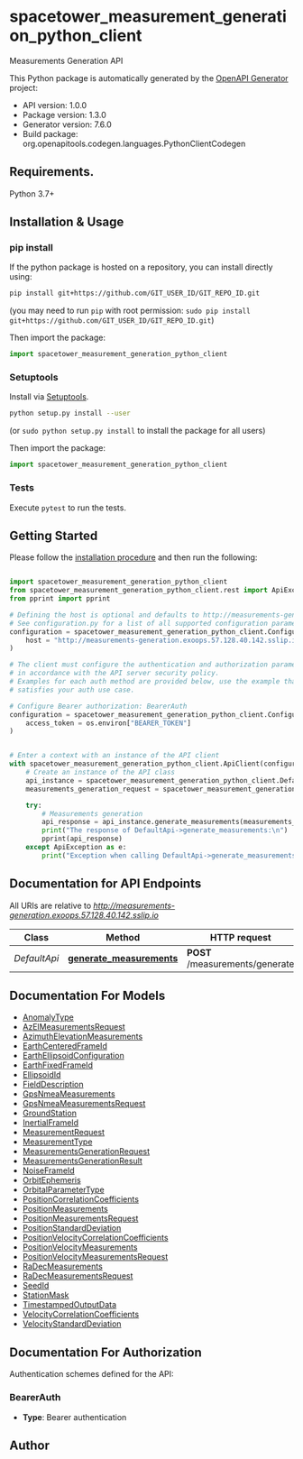 # spacetower_measurement_generation_python_client
Measurements Generation API

This Python package is automatically generated by the [OpenAPI Generator](https://openapi-generator.tech) project:

- API version: 1.0.0
- Package version: 1.3.0
- Generator version: 7.6.0
- Build package: org.openapitools.codegen.languages.PythonClientCodegen

## Requirements.

Python 3.7+

## Installation & Usage
### pip install

If the python package is hosted on a repository, you can install directly using:

```sh
pip install git+https://github.com/GIT_USER_ID/GIT_REPO_ID.git
```
(you may need to run `pip` with root permission: `sudo pip install git+https://github.com/GIT_USER_ID/GIT_REPO_ID.git`)

Then import the package:
```python
import spacetower_measurement_generation_python_client
```

### Setuptools

Install via [Setuptools](http://pypi.python.org/pypi/setuptools).

```sh
python setup.py install --user
```
(or `sudo python setup.py install` to install the package for all users)

Then import the package:
```python
import spacetower_measurement_generation_python_client
```

### Tests

Execute `pytest` to run the tests.

## Getting Started

Please follow the [installation procedure](#installation--usage) and then run the following:

```python

import spacetower_measurement_generation_python_client
from spacetower_measurement_generation_python_client.rest import ApiException
from pprint import pprint

# Defining the host is optional and defaults to http://measurements-generation.exoops.57.128.40.142.sslip.io
# See configuration.py for a list of all supported configuration parameters.
configuration = spacetower_measurement_generation_python_client.Configuration(
    host = "http://measurements-generation.exoops.57.128.40.142.sslip.io"
)

# The client must configure the authentication and authorization parameters
# in accordance with the API server security policy.
# Examples for each auth method are provided below, use the example that
# satisfies your auth use case.

# Configure Bearer authorization: BearerAuth
configuration = spacetower_measurement_generation_python_client.Configuration(
    access_token = os.environ["BEARER_TOKEN"]
)


# Enter a context with an instance of the API client
with spacetower_measurement_generation_python_client.ApiClient(configuration) as api_client:
    # Create an instance of the API class
    api_instance = spacetower_measurement_generation_python_client.DefaultApi(api_client)
    measurements_generation_request = spacetower_measurement_generation_python_client.MeasurementsGenerationRequest() # MeasurementsGenerationRequest |  (optional)

    try:
        # Measurements generation
        api_response = api_instance.generate_measurements(measurements_generation_request=measurements_generation_request)
        print("The response of DefaultApi->generate_measurements:\n")
        pprint(api_response)
    except ApiException as e:
        print("Exception when calling DefaultApi->generate_measurements: %s\n" % e)

```

## Documentation for API Endpoints

All URIs are relative to *http://measurements-generation.exoops.57.128.40.142.sslip.io*

Class | Method | HTTP request | Description
------------ | ------------- | ------------- | -------------
*DefaultApi* | [**generate_measurements**](docs/DefaultApi.md#generate_measurements) | **POST** /measurements/generate | Measurements generation


## Documentation For Models

 - [AnomalyType](docs/AnomalyType.md)
 - [AzElMeasurementsRequest](docs/AzElMeasurementsRequest.md)
 - [AzimuthElevationMeasurements](docs/AzimuthElevationMeasurements.md)
 - [EarthCenteredFrameId](docs/EarthCenteredFrameId.md)
 - [EarthEllipsoidConfiguration](docs/EarthEllipsoidConfiguration.md)
 - [EarthFixedFrameId](docs/EarthFixedFrameId.md)
 - [EllipsoidId](docs/EllipsoidId.md)
 - [FieldDescription](docs/FieldDescription.md)
 - [GpsNmeaMeasurements](docs/GpsNmeaMeasurements.md)
 - [GpsNmeaMeasurementsRequest](docs/GpsNmeaMeasurementsRequest.md)
 - [GroundStation](docs/GroundStation.md)
 - [InertialFrameId](docs/InertialFrameId.md)
 - [MeasurementRequest](docs/MeasurementRequest.md)
 - [MeasurementType](docs/MeasurementType.md)
 - [MeasurementsGenerationRequest](docs/MeasurementsGenerationRequest.md)
 - [MeasurementsGenerationResult](docs/MeasurementsGenerationResult.md)
 - [NoiseFrameId](docs/NoiseFrameId.md)
 - [OrbitEphemeris](docs/OrbitEphemeris.md)
 - [OrbitalParameterType](docs/OrbitalParameterType.md)
 - [PositionCorrelationCoefficients](docs/PositionCorrelationCoefficients.md)
 - [PositionMeasurements](docs/PositionMeasurements.md)
 - [PositionMeasurementsRequest](docs/PositionMeasurementsRequest.md)
 - [PositionStandardDeviation](docs/PositionStandardDeviation.md)
 - [PositionVelocityCorrelationCoefficients](docs/PositionVelocityCorrelationCoefficients.md)
 - [PositionVelocityMeasurements](docs/PositionVelocityMeasurements.md)
 - [PositionVelocityMeasurementsRequest](docs/PositionVelocityMeasurementsRequest.md)
 - [RaDecMeasurements](docs/RaDecMeasurements.md)
 - [RaDecMeasurementsRequest](docs/RaDecMeasurementsRequest.md)
 - [SeedId](docs/SeedId.md)
 - [StationMask](docs/StationMask.md)
 - [TimestampedOutputData](docs/TimestampedOutputData.md)
 - [VelocityCorrelationCoefficients](docs/VelocityCorrelationCoefficients.md)
 - [VelocityStandardDeviation](docs/VelocityStandardDeviation.md)


<a id="documentation-for-authorization"></a>
## Documentation For Authorization


Authentication schemes defined for the API:
<a id="BearerAuth"></a>
### BearerAuth

- **Type**: Bearer authentication


## Author




